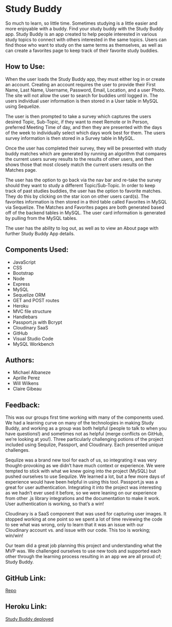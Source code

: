 # Study Buddy

So much to learn, so little time. Sometimes studying is a little easier and more enjoyable with a buddy. Find your study buddy with the Study Buddy app.
Study Buddy is an app created to help people interested in various study topics to connect with others interested in the same topics. Users can find those who want to study on the same terms as themselves, as well as can create a favorites page to keep track of their favorite study buddies. 

## How to Use:
When the user loads the Study Buddy app, they must either log in or create an account. Creating an account requires the user to provide their First Name, Last Name, Username, Password, Email, Location, and a user Photo. The site will not allow the user to search for buddies until logged in. The users individual user information is then stored in a User table in MySQL using Sequelize. 

The user is then prompted to take a survey which captures the users desired Topic, Sub-Topic, if they want to meet Remote or In Person, preferred Meeting Time of day, and then they are presented with the days of the week to individually select which days work best for them. The users survey information is then stored in a Survey table in MySQL. 

Once the user has completed their survey, they will be presented with study buddy matches which are generated by running an algorithm that compares the current users survey results to the results of other users, and then shows those that most closely match the current users results on the Matches page. 

The user has the option to go back via the nav bar and re-take the survey should they want to study a different Topic/Sub-Topic. In order to keep track of past studies buddies, the user has the option to favorite matches. They do this by clicking on the star icon on other users card(s). The favorites information is then stored in a third table called Favorites in MySQL via Sequelize.
The Matches and Favorites pages are both generated based off of the backend tables in MySQL. The user card information is generated by pulling from the MySQL tables. 

The user has the ability to log out, as well as to view an About page with further Study Buddy App details. 

## Components Used:
* JavaScript
* CSS
* Bootstrap
* Node
* Express
* MySQL
* Sequelize ORM
* GET and POST routes
* Heroku
* MVC file structure
* Handlebars
* Passport.js with Bcrypt
* Cloudinary SaaS
* GitHub
* Visual Studio Code
* MySQL Workbench

## Authors:
* Michael Albaneze
* Aprille Perez
* Will Wilkens
* Claire Gibeau

## Feedback:
This was our groups first time working with many of the components used. We had a learning curve on many of the technologies in making Study Buddy, and working as a group was both helpful (people to talk to when you have questions!) and sometimes not as helpful (merge conflicts on GitHub, we’re looking at you!). Three particularly challenging potions of the project included using Sequlize, Passport, and Cloudinary. Each presented unique challenges. 

Sequlize was a brand new tool for each of us, so integrating it was very thought-provoking as we didn’t have much context or experience. We were tempted to stick with what we knew going into the project (MySQL) but pushed ourselves to use Sequlize. We learned a lot, but a few more days of experience would have been helpful in using this tool. 
Passport.js was a great for user authentication. Integrating it into the project was interesting as we hadn’t ever used it before, so we were leaning on our experience from other .js library integrations and the documentation to make it work. User authentication is working, so that’s a win!

Cloudinary is a SaaS component that was used for capturing user images. It stopped working at one point so we spent a lot of time reviewing the code to see what was wrong, only to learn that it was an issue with our Cloudinary account vs. and issue with our code. This too is working; win/win!

Our team did a great job planning this project and understanding what the MVP was. We challenged ourselves to use new tools and supported each other through the learning process resulting in an app we are all proud of; Study Buddy. 


## GitHub Link:
[Repo](https://github.com/aprilleperez/studybuddy)

## Heroku Link: 
[Study Buddy deployed](https://your-study-buddy.herokuapp.com/)

